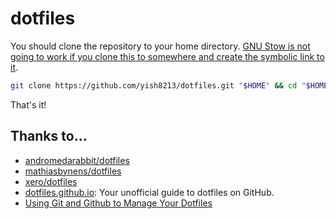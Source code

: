 # dotfiles

You should clone the repository to your home directory. [GNU Stow is not going to work if you clone this to somewhere and create the symbolic link to it](https://unix.stackexchange.com/questions/246983/can-gnu-stow-use-a-stow-directory-that-is-a-symbolic-link).

```bash
git clone https://github.com/yish8213/dotfiles.git "$HOME" && cd "$HOME/dotfiles" && ./bootstrap.sh
```

That's it!

## Thanks to…
- [andromedarabbit/dotfiles](https://github.com/andromedarabbit/dotfiles)
- [mathiasbynens/dotfiles](https://github.com/mathiasbynens/dotfiles)
- [xero/dotfiles](https://github.com/xero/dotfiles)
- [dotfiles.github.io](http://dotfiles.github.io/): Your unofficial guide to dotfiles on GitHub.
- [Using Git and Github to Manage Your Dotfiles](http://blog.smalleycreative.com/tutorials/using-git-and-github-to-manage-your-dotfiles/)
